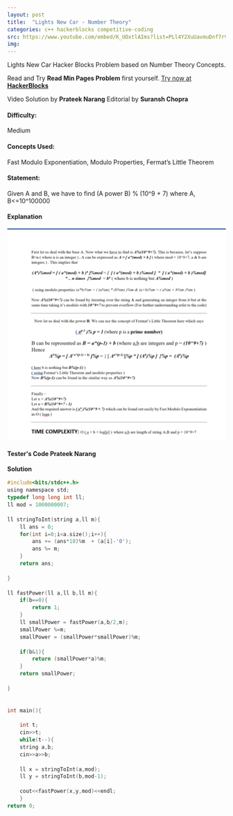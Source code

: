 ```yaml
---
layout: post
title:  "Lights New Car - Number Theory"
categories: c++ hackerblocks competitive-coding
src: https://www.youtube.com/embed/K_UOxtlAIms?list=PLl4Y2XuUavmuDnf7r9Ij7MrdWtc1qvb05
img: 
---
```



Lights New Car Hacker Blocks Problem based on Number Theory Concepts.


Read and Try **Read Min Pages Problem** first yourself.
[Try now at **HackerBlocks**](https://hack.codingblocks.com/practice-section/p/66/92)


Video Solution by **Prateek Narang**
Editorial by **Suransh Chopra**

#### **Difficulty**: 
Medium

#### **Concepts Used**:
Fast Modulo Exponentiation, Modulo Properties, Fermat’s Little Theorem

#### **Statement**:
Given A and B, we have to find (A power B) % (10^9 + 7) where A, B<=10^100000

#### **Explanation**

![](../images/lights_new_edit.png)

#### Tester's Code **Prateek Narang**

**Solution**

```c
#include<bits/stdc++.h>
using namespace std;
typedef long long int ll;
ll mod = 1000000007;

ll stringToInt(string a,ll m){
    ll ans = 0;
    for(int i=0;i<a.size();i++){
        ans += (ans*10)%m  + (a[i]-'0');
        ans %= m;
    }
    return ans;

}

ll fastPower(ll a,ll b,ll m){
    if(b==0){
        return 1;
    }
    ll smallPower = fastPower(a,b/2,m);
    smallPower %=m;
    smallPower = (smallPower*smallPower)%m;

    if(b&1){
        return (smallPower*a)%m;
    }
    return smallPower;

}


int main(){

    int t;
    cin>>t;
    while(t--){
    string a,b;
    cin>>a>>b;

    ll x = stringToInt(a,mod);
    ll y = stringToInt(b,mod-1);

    cout<<fastPower(x,y,mod)<<endl;
    }
return 0;


```
